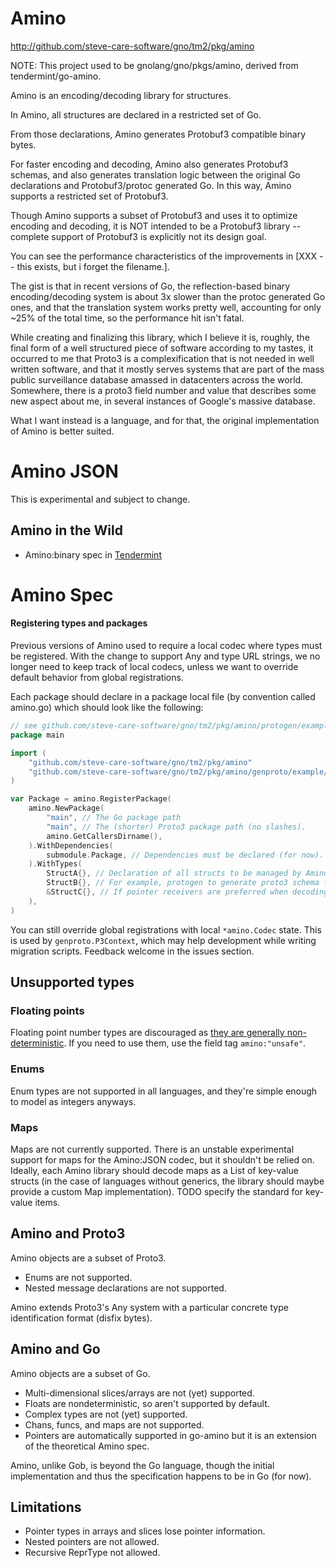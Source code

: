 # Amino

http://github.com/steve-care-software/gno/tm2/pkg/amino

NOTE: This project used to be gnolang/gno/pkgs/amino, derived from
tendermint/go-amino.

Amino is an encoding/decoding library for structures.

In Amino, all structures are declared in a restricted set of Go.

From those declarations, Amino generates Protobuf3 compatible binary bytes.

For faster encoding and decoding, Amino also generates Protobuf3 schemas, and
also generates translation logic between the original Go declarations and
Protobuf3/protoc generated Go.  In this way, Amino supports a restricted set
of Protobuf3.

Though Amino supports a subset of Protobuf3 and uses it to optimize encoding
and decoding, it is NOT intended to be a Protobuf3 library -- complete support
of Protobuf3 is explicitly not its design goal.

You can see the performance characteristics of the improvements in [XXX -- this
exists, but i forget the filename.].

The gist is that in recent versions of Go, the reflection-based binary
encoding/decoding system is about 3x slower than the protoc generated Go ones,
and that the translation system works pretty well, accounting for only ~25% of
the total time, so the performance hit isn't fatal.

While creating and finalizing this library, which I believe it is, roughly, the
final form of a well structured piece of software according to my tastes, it
occurred to me that Proto3 is a complexification that is not needed in well
written software, and that it mostly serves systems that are part of the mass
public surveillance database amassed in datacenters across the world.  Somewhere,
there is a proto3 field number and value that describes some new aspect about me,
in several instances of Google's massive database.

What I want instead is a language, and for that, the original implementation
of Amino is better suited.

# Amino JSON

This is experimental and subject to change.

## Amino in the Wild

* Amino:binary spec in [Tendermint](https://github.com/tendermint/tendermint/blob/main/spec/core/encoding.md)


# Amino Spec

#### Registering types and packages

Previous versions of Amino used to require a local codec where types must be
registered.  With the change to support Any and type URL strings,
we no longer need to keep track of local codecs, unless we want to override
default behavior from global registrations.

Each package should declare in a package local file (by convention called amino.go)
which should look like the following:

```go
// see github.com/steve-care-software/gno/tm2/pkg/amino/protogen/example/main.go
package main

import (
	"github.com/steve-care-software/gno/tm2/pkg/amino"
	"github.com/steve-care-software/gno/tm2/pkg/amino/genproto/example/submodule"
)

var Package = amino.RegisterPackage(
	amino.NewPackage(
		"main", // The Go package path
		"main", // The (shorter) Proto3 package path (no slashes).
		amino.GetCallersDirname(),
	).WithDependencies(
		submodule.Package, // Dependencies must be declared (for now).
	).WithTypes(
		StructA{}, // Declaration of all structs to be managed by Amino.
		StructB{}, // For example, protogen to generate proto3 schema files.
		&StructC{}, // If pointer receivers are preferred when decoding to interfaces.
	),
)
```

You can still override global registrations with local `*amino.Codec` state.
This is used by `genproto.P3Context`, which may help development while writing
migration scripts.  Feedback welcome in the issues section.

## Unsupported types

### Floating points
Floating point number types are discouraged as [they are generally
non-deterministic](http://gafferongames.com/networking-for-game-programmers/floating-point-determinism/).
If you need to use them, use the field tag `amino:"unsafe"`.

### Enums
Enum types are not supported in all languages, and they're simple enough to
model as integers anyways.

### Maps
Maps are not currently supported.  There is an unstable experimental support
for maps for the Amino:JSON codec, but it shouldn't be relied on.  Ideally,
each Amino library should decode maps as a List of key-value structs (in the
case of languages without generics, the library should maybe provide a custom
Map implementation).  TODO specify the standard for key-value items.

## Amino and Proto3

Amino objects are a subset of Proto3.
* Enums are not supported.
* Nested message declarations are not supported.

Amino extends Proto3's Any system with a particular concrete type
identification format (disfix bytes).

## Amino and Go

Amino objects are a subset of Go.
* Multi-dimensional slices/arrays are not (yet) supported.
* Floats are nondeterministic, so aren't supported by default.
* Complex types are not (yet) supported.
* Chans, funcs, and maps are not supported.
* Pointers are automatically supported in go-amino but it is an extension of
  the theoretical Amino spec.

Amino, unlike Gob, is beyond the Go language, though the initial implementation
and thus the specification happens to be in Go (for now).

## Limitations

* Pointer types in arrays and slices lose pointer information.
* Nested pointers are not allowed.
* Recursive ReprType not allowed.
